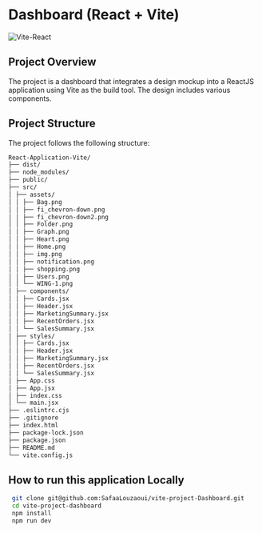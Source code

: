 # Dashboard (React + Vite)
![Vite-React](https://github.com/SafaaLouzaoui/vite-project-Dashboard/assets/140024716/c56a8ab4-a35d-4eca-90b2-e545ae427c70)

## Project Overview

The project is a dashboard that integrates a design mockup into a ReactJS application using Vite as the build tool. The design includes various components.

## Project Structure

The project follows the following structure:
 ```bash
React-Application-Vite/ 
├── dist/
├── node_modules/
├── public/
├── src/
│ ├── assets/
│ │ ├── Bag.png
│ │ ├── fi_chevron-down.png
│ │ ├── fi_chevron-down2.png
│ │ ├── Folder.png
│ │ ├── Graph.png
│ │ ├── Heart.png
│ │ ├── Home.png
│ │ ├── img.png
│ │ ├── notification.png
│ │ ├── shopping.png
│ │ ├── Users.png
│ │ └── WING-1.png
│ ├── components/
│ │ ├── Cards.jsx
│ │ ├── Header.jsx
│ │ ├── MarketingSummary.jsx
│ │ ├── RecentOrders.jsx
│ │ └── SalesSummary.jsx
│ ├── styles/
│ │ ├── Cards.jsx
│ │ ├── Header.jsx
│ │ ├── MarketingSummary.jsx
│ │ ├── RecentOrders.jsx
│ │ └── SalesSummary.jsx
│ ├── App.css
│ ├── App.jsx
│ ├── index.css
│ └── main.jsx
├── .eslintrc.cjs
├── .gitignore
├── index.html
├── package-lock.json
├── package.json
├── README.md 
└── vite.config.js
 ```
## How to run this application Locally
   ```bash
    git clone git@github.com:SafaaLouzaoui/vite-project-Dashboard.git
    cd vite-project-dashboard
    npm install
    npm run dev
 ```


